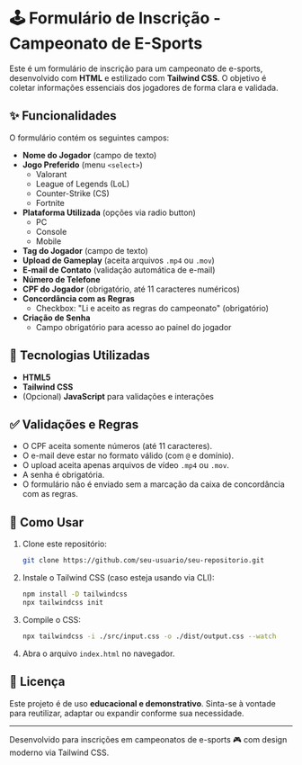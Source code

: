 # 🕹️ Formulário de Inscrição - Campeonato de E-Sports

Este é um formulário de inscrição para um campeonato de e-sports, desenvolvido com **HTML** e estilizado com **Tailwind CSS**. O objetivo é coletar informações essenciais dos jogadores de forma clara e validada.

## ✨ Funcionalidades

O formulário contém os seguintes campos:

- **Nome do Jogador** (campo de texto)
- **Jogo Preferido** (menu `<select>`)
  - Valorant
  - League of Legends (LoL)
  - Counter-Strike (CS)
  - Fortnite
- **Plataforma Utilizada** (opções via radio button)
  - PC
  - Console
  - Mobile
- **Tag do Jogador** (campo de texto)
- **Upload de Gameplay** (aceita arquivos `.mp4` ou `.mov`)
- **E-mail de Contato** (validação automática de e-mail)
- **Número de Telefone**
- **CPF do Jogador** (obrigatório, até 11 caracteres numéricos)
- **Concordância com as Regras**
  - Checkbox: "Li e aceito as regras do campeonato" (obrigatório)
- **Criação de Senha**
  - Campo obrigatório para acesso ao painel do jogador

## 🧪 Tecnologias Utilizadas

- **HTML5**
- **Tailwind CSS**
- (Opcional) **JavaScript** para validações e interações

## ✅ Validações e Regras

- O CPF aceita somente números (até 11 caracteres).
- O e-mail deve estar no formato válido (com `@` e domínio).
- O upload aceita apenas arquivos de vídeo `.mp4` ou `.mov`.
- A senha é obrigatória.
- O formulário não é enviado sem a marcação da caixa de concordância com as regras.


## 🚀 Como Usar

1. Clone este repositório:
   ```bash
   git clone https://github.com/seu-usuario/seu-repositorio.git
   ```
2. Instale o Tailwind CSS (caso esteja usando via CLI):
   ```bash
   npm install -D tailwindcss
   npx tailwindcss init
   ```
3. Compile o CSS:
   ```bash
   npx tailwindcss -i ./src/input.css -o ./dist/output.css --watch
   ```
4. Abra o arquivo `index.html` no navegador.

## 📄 Licença

Este projeto é de uso **educacional e demonstrativo**. Sinta-se à vontade para reutilizar, adaptar ou expandir conforme sua necessidade.

---

Desenvolvido para inscrições em campeonatos de e-sports 🎮 com design moderno via Tailwind CSS.
